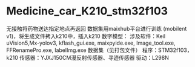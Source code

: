 # Medicine_car_K210_stm32f103
无接触将药物送达指定地点再返回
数据集用maixhub平台进行训练 (mobilent v1)，将生成文件拷入k210中，插入k210 数字模型： 涉及软件：Keil uVision5,Mx-yolov3, kflash_gui.exe, maixpyide.exe, Image_tool.exe, FFRenamePro.exe, labelImg.exe 数据集（见打包文件） 程序：STM32f103，k210
传感器：YJXJ150CM漫反射传感器、寻迹传感器
驱动：L298N
